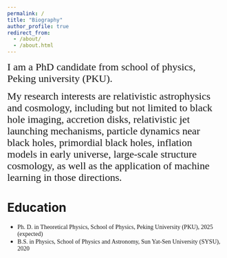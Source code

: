 ```yaml
---
permalink: /
title: "Biography"
author_profile: true
redirect_from: 
  - /about/
  - /about.html
---
```


<font face="Times New Roman" size=5> I am a PhD candidate from school of physics, Peking university (PKU). 

My research interests are relativistic astrophysics and cosmology, including but not limited to black hole imaging, accretion disks, relativistic jet launching mechanisms, particle dynamics near black holes, primordial black holes, inflation models in early universe, large-scale structure cosmology, as well as the application of machine learning in those directions.</font>

Education
======
* <font face="Arial Black">Ph. D. in Theoretical Physics, School of Physics, Peking University (PKU), 2025 (expected) </font>
* <font face="Arial Black">B.S. in Physics, School of Physics and Astronomy, Sun Yat-Sen University (SYSU), 2020 </font>
